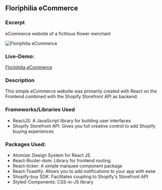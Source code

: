 ## Floriphilia eCommerce 

### Excerpt
eCommerce website of a fictitous flower merchant

![Floriphilia eCommerce](https://res.cloudinary.com/djiqhmzqs/image/upload/v1620888181/Floriphilia_Main_12273db0d0.jpg "Floriphilia eCommerce")

### Live-Demo: 
[Floriphilia eCommerce](https://floriphilia.vercel.app/ "Floriphilia eCommerce") 

### Description
This simple eCommerce website was primarily created with React on the Frontend combined with the Shopify Storefront API as backend.

### Frameworks/Libraries Used
+ ReactJS: A JavaScript library for building user interfaces
+ Shopify Storefront API: Gives you full creative control to add Shopify buying experiences

### Packages Used:
+ Atomize: Design System for React JS
+ React-Router-dom: Library for frontend routing
+ React-ticker: A simple marquee component package
+ React-Toastify: Allows you to add notifications to your app with ease
+ Shopify-buy SDK: Facilitates coupling to Shopify's Storefront API
+ Styled-Components: CSS-in-JS library
